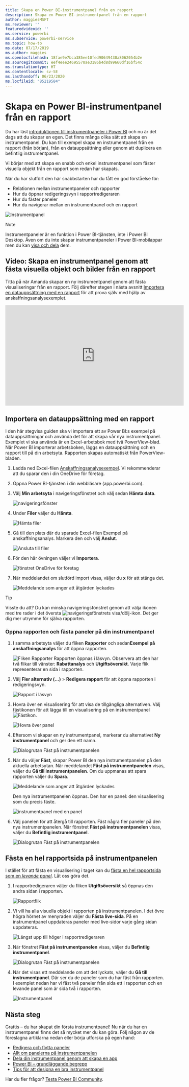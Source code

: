 ```yaml
---
title: Skapa en Power BI-instrumentpanel från en rapport
description: Skapa en Power BI-instrumentpanel från en rapport
author: maggiesMSFT
ms.reviewer: ''
featuredvideoid: ''
ms.service: powerbi
ms.subservice: powerbi-service
ms.topic: how-to
ms.date: 07/17/2019
ms.author: maggies
ms.openlocfilehash: 18fae9e7bca385ee10fed90649430a8062054b2e
ms.sourcegitcommit: eef4eee24695570ae3186b4d8d99660df16bf54c
ms.translationtype: HT
ms.contentlocale: sv-SE
ms.lasthandoff: 06/23/2020
ms.locfileid: "85219584"
---
```

# <a name="create-a-power-bi-dashboard-from-a-report"></a>Skapa en Power BI-instrumentpanel från en rapport
Du har läst [introduktionen till instrumentpaneler i Power BI](service-dashboards.md) och nu är det dags att du skapar en egen. Det finns många olika sätt att skapa en instrumentpanel. Du kan till exempel skapa en instrumentpanel från en rapport (från början), från en datauppsättning eller genom att duplicera en befintlig instrumentpanel.  

Vi börjar med att skapa en snabb och enkel instrumentpanel som fäster visuella objekt från en rapport som redan har skapats. 

När du har slutfört den här snabbstarten har du fått en god förståelse för:
- Relationen mellan instrumentpaneler och rapporter
- Hur du öppnar redigeringsvyn i rapportredigeraren
- Hur du fäster paneler 
- Hur du navigerar mellan en instrumentpanel och en rapport 
 
![Instrumentpanel](media/service-dashboard-create/power-bi-completed-dashboard-small.png)

> [!NOTE] 
> Instrumentpaneler är en funktion i Power BI-tjänsten, inte i Power BI Desktop. Även om du inte skapar instrumentpaneler i Power BI-mobilappar men du kan [visa och dela](../consumer/mobile/mobile-apps-view-dashboard.md) dem.
>
> 

## <a name="video-create-a-dashboard-by-pinning-visuals-and-images-from-a-report"></a>Video: Skapa en instrumentpanel genom att fästa visuella objekt och bilder från en rapport
Titta på när Amanda skapar en ny instrumentpanel genom att fästa visualiseringar från en rapport. Följ därefter stegen i nästa avsnitt [Importera en datauppsättning med en rapport](#import-a-dataset-with-a-report) för att prova själv med hjälp av anskaffningsanalysexemplet.
    

<iframe width="560" height="315" src="https://www.youtube.com/embed/lJKgWnvl6bQ" frameborder="0" allowfullscreen></iframe>

## <a name="import-a-dataset-with-a-report"></a>Importera en datauppsättning med en rapport
I den här stegvisa guiden ska vi importera ett av Power BI:s exempel på datauppsättningar och använda det för att skapa vår nya instrumentpanel. Exemplet vi ska använda är en Excel-arbetsbok med två PowerView-blad. När Power BI importerar arbetsboken, läggs en datauppsättning och en rapport till på din arbetsyta. Rapporten skapas automatiskt från PowerView-bladen.

1. Ladda ned Excel-filen [Anskaffningsanalysexempel](https://go.microsoft.com/fwlink/?LinkId=529784). Vi rekommenderar att du sparar den i din OneDrive för företag.
2. Öppna Power BI-tjänsten i din webbläsare (app.powerbi.com).
3. Välj **Min arbetsyta** i navigeringsfönstret och välj sedan **Hämta data**.

    ![navigeringsfönster](media/service-dashboard-create/power-bi-get-data-new-look.png)
5. Under **Filer** väljer du **Hämta**.

   ![Hämta filer](media/service-dashboard-create/power-bi-select-files.png)
6. Gå till den plats där du sparade Excel-filen Exempel på anskaffningsanalys. Markera den och välj **Anslut**.

   ![Ansluta till filer](media/service-dashboard-create/power-bi-connectnew.png)
7. För den här övningen väljer vi **Importera**.

    ![fönstret OneDrive för företag](media/service-dashboard-create/power-bi-import.png)
8. När meddelandet om slutförd import visas, väljer du **x** för att stänga det.

   ![Meddelande som anger att åtgärden lyckades](media/service-dashboard-create/power-bi-view-datasetnew.png)

> [!TIP]
> Visste du att? Du kan minska navigeringsfönstret genom att välja ikonen med tre rader i det översta ![navigeringsfönstrets visa/dölj-ikon](media/service-dashboard-create/power-bi-new-look-hide-nav-pane.png). Det ger dig mer utrymme för själva rapporten.

### <a name="open-the-report-and-pin-tiles-to-your-dashboard"></a>Öppna rapporten och fästa paneler på din instrumentpanel
1. I samma arbetsyta väljer du fliken **Rapporter** och sedan**Exempel på anskaffningsanalys** för att öppna rapporten.

    ![Fliken Rapporter](media/service-dashboard-create/power-bi-reports.png) Rapporten öppnas i läsvyn. Observera att den har två flikar till vänster: **Rabattanalys** och **Utgiftsöversikt**. Varje flik representerar en sida i rapporten.

2. Välj **Fler alternativ (...)**  > **Redigera rapport** för att öppna rapporten i redigeringsvyn.

    ![Rapport i läsvyn](media/service-dashboard-create/power-bi-reading-view.png)
3. Hovra över en visualisering för att visa de tillgängliga alternativen. Välj fästikonen för att lägga till en visualisering på en instrumentpanel ![Fästikon](media/service-dashboard-create/power-bi-pin-icon.png).

    ![Hovra över panel](media/service-dashboard-create/power-bi-hover.png)
4. Eftersom vi skapar en ny instrumentpanel, markerar du alternativet **Ny instrumentpanel** och ger den ett namn.

    ![Dialogrutan Fäst på instrumentpanelen](media/service-dashboard-create/power-bi-pin-tile.png)
5. När du väljer **Fäst**, skapar Power BI den nya instrumentpanelen på den aktuella arbetsytan. När meddelandet **Fäst på instrumentpanelen** visas, väljer du **Gå till instrumentpanelen**. Om du uppmanas att spara rapporten väljer du **Spara**.

    ![Meddelande som anger att åtgärden lyckades](media/service-dashboard-create/power-bi-pin-success.png)

    Den nya instrumentpanelen öppnas. Den har en panel: den visualisering som du precis fäste.

   ![instrumentpanel med en panel](media/service-dashboard-create/power-bi-pinned.png)
7. Välj panelen för att återgå till rapporten. Fäst några fler paneler på den nya instrumentpanelen. När fönstret **Fäst på instrumentpanelen** visas, väljer du **Befintlig instrumentpanel**.  

   ![Dialogrutan Fäst på instrumentpanelen](media/service-dashboard-create/power-bi-existing-dashboard.png)

## <a name="pin-an-entire-report-page-to-the-dashboard"></a>Fästa en hel rapportsida på instrumentpanelen
I stället för att fästa en visualisering i taget kan du [fästa en hel rapportsida som en *levande panel*](service-dashboard-pin-live-tile-from-report.md). Låt oss göra det.

1. I rapportredigeraren väljer du fliken **Utgiftsöversikt** så öppnas den andra sidan i rapporten.

   ![Rapportflik](media/service-dashboard-create/power-bi-page-tab.png)

2. Vi vill ha alla visuella objekt i rapporten på instrumentpanelen. I det övre högra hörnet av menyraden väljer du **Fästa live-sida**. På en instrumentpanel uppdateras paneler med live-sidor varje gång sidan uppdateras.

   ![Längst upp till höger i rapportredigeraren](media/service-dashboard-create/power-bi-pin-live.png)

3. När fönstret **Fäst på instrumentpanelen** visas, väljer du **Befintlig instrumentpanel**.

   ![Dialogrutan Fäst på instrumentpanelen](media/service-dashboard-create/power-bi-pin-live2.png)

4. När det visas ett meddelande om att det lyckats, väljer du **Gå till instrumentpanel**. Där ser du de paneler som du har fäst från rapporten. I exemplet nedan har vi fäst två paneler från sida ett i rapporten och en levande panel som är sida två i rapporten.

   ![Instrumentpanel](media/service-dashboard-create/power-bi-dashboard.png)

## <a name="next-steps"></a>Nästa steg
Grattis – du har skapat din första instrumentpanel! Nu när du har en instrumentpanel finns det så mycket mer du kan göra. Följ någon av de föreslagna artiklarna nedan eller börja utforska på egen hand: 

* [Redigera och flytta paneler](service-dashboard-edit-tile.md)
* [Allt om panelerna på instrumentpanelen](service-dashboard-tiles.md)
* [Dela din instrumentpanel genom att skapa en app](../collaborate-share/service-create-workspaces.md)
* [Power BI – grundläggande begrepp](../fundamentals/service-basic-concepts.md)
* [Tips för att designa en bra instrumentpanel](service-dashboards-design-tips.md)

Har du fler frågor? [Testa Power BI Community](https://community.powerbi.com/).
